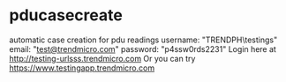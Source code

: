 # pducasecreate
automatic case creation for pdu readings
username: "TRENDPH\testings"
email: "test@trendmicro.com"
password: "p4ssw0rds2231"
Login here at http://testing-urlsss.trendmicro.com
Or you can try https://www.testingapp.trendmicro.com
